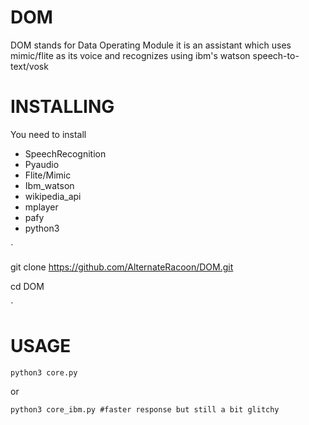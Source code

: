 # DOM
DOM stands for Data Operating Module
it is an assistant which uses mimic/flite as its voice
and recognizes using ibm's watson speech-to-text/vosk 
# INSTALLING
You need to install
- SpeechRecognition
- Pyaudio
- Flite/Mimic
- Ibm_watson
- wikipedia_api
- mplayer
- pafy
- python3

`

git clone https://github.com/AlternateRacoon/DOM.git 

cd DOM

`
# USAGE
`
python3 core.py 
`

or

`
python3 core_ibm.py #faster response but still a bit glitchy
`
